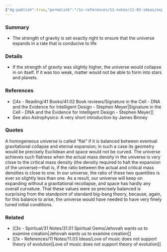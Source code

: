 ```yaml
---
{"dg-publish":true,"permalink":"/1x-references/11-notes/11-03-ideas/expansion-of-the-universe-is-set-at-the-correct-rate-for-stability/","title":"Expansion of the universe is set at the correct rate for stability","dgShowBacklinks":false}
---
```



### Summary
- The strength of gravity is set exactly right to ensure that the universe expands in a rate that is conducive to life

### Details
- If the strength of gravity was slightly higher, the universe would collapse in on itself. If it was too weak, matter would not be able to form into stars and planets.

### References
- [[4x - Reading/41 Books/41.02 Book reviews/Signature in the Cell - DNA and the Evidence for Intelligent Design - Stephen Meyer\|Signature in the Cell - DNA and the Evidence for Intelligent Design - Stephen Meyer]]
- See also Astrophysics: A very short introduction by James Binney

### Quotes
A homogeneous universe is called “flat” if it is balanced between eventual gravitational collapse and eternal expansion; in such a case its geometry would be precisely Euclidean and space would not be curved. The universe achieves such flatness when the actual mass density in the universe is very close to the critical mass density (the density required to halt the expansion of the universe)—that is, if the ratio between the actual and critical mass densities is close to one. In our universe, the ratio of these two quantities is ever so slightly less than one. As a result, our universe will keep on expanding without a gravitational recollapse, and space has hardly any overall curvature. That these values were so precisely balanced is surprising from the standpoint of standard big-bang theory, because, again, for this balance to arise, the universe would have needed to have very finely tuned initial conditions.


### Related
- [[3x - Spiritual/31 Notes/31.01 Spiritual Gems/Jehovah wants us to examine creation\|Jehovah wants us to examine creation]]
- [[1x - References/11 Notes/11.03 Ideas/Love of music does not support theory of evolution\|Love of music does not support theory of evolution]]
